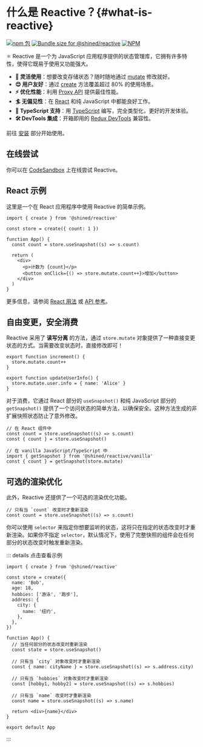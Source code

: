 # 什么是 Reactive？{#what-is-reactive}

<a href="https://npmjs.com/package/@shined/reactive"><img src="https://img.shields.io/npm/v/@shined/reactive.svg" alt="npm 包"></a>
<a href="https://pkg-size.dev/@shined/reactive"><img src="https://pkg-size.dev/badge/bundle/17299" title="Bundle size for @shined/reactive"></a>
<a href="https://github.com/sheinsight/reactive/blob/main/LICENSE"><img alt="NPM" src="https://img.shields.io/npm/l/%40shined%2Freactive"></a>

⚛️ Reactive 是一个为 JavaScript 应用程序提供的状态管理库，它拥有许多特性，使得它既易于使用又功能强大。

- **🧩 灵活使用**：想要改变存储状态？随时随地通过 [mutate](/zh-cn/reference/vanilla-api#create-returns-mutate) 修改就好。
- **😊 用户友好**：通过 [create](/zh-cn/reference/root-api#create) 方法覆盖超过 80% 的使用场景。
- **⚡️ 优化性能**：利用 [Proxy API](https://developer.mozilla.org/en-US/docs/Web/JavaScript/Reference/Global_Objects/Proxy) 提供最佳性能。
- **🏄 无偏见性**：在 [React](https://react.dev/) 和纯 JavaScript 中都能良好工作。
- **🦄 TypeScript 支持**：用 [TypeScript](https://www.typescriptlang.org/) 编写，完全类型化，更好的开发体验。
- **🛠️ DevTools 集成**：开箱即用的 [Redux DevTools](https://github.com/reduxjs/redux-devtools#redux-devtools) 兼容性。

前往 [安装](/zh-cn/installation) 部分开始使用。

## 在线尝试

你可以在 [CodeSandbox](https://githubbox.com/sheinsight/reactive/tree/main/examples/basic) 上在线尝试 Reactive。

## React 示例

这里是一个在 React 应用程序中使用 Reactive 的简单示例。

```tsx
import { create } from '@shined/reactive'

const store = create({ count: 1 })

function App() {
  const count = store.useSnapshot((s) => s.count)

  return (
    <div>
      <p>计数为 {count}</p>
      <button onClick={() => store.mutate.count++}>增加</button>
    </div>
  )
}
```

更多信息，请参阅 [React 用法](/zh-cn/usage/react) 或 [API 参考](/zh-cn/reference/root-api)。

## 自由变更，安全消费

Reactive 采用了 **读写分离** 的方法，通过 `store.mutate` 对象提供了一种直接变更状态的方式。当需要改变状态时，直接修改即可！

```tsx
export function increment() {
  store.mutate.count++
}

export function updateUserInfo() {
  store.mutate.user.info = { name: 'Alice' }
}
```

对于消费，它通过 React 部分的 `useSnapshot()` 和纯 JavaScript 部分的 `getSnapshot()` 提供了一个访问状态的简单方法，以确保安全。这种方法生成的非扩展快照状态防止了意外修改。

```tsx
// 在 React 组件中
const count = store.useSnapshot((s) => s.count)
const { count } = store.useSnapshot()

// 在 vanilla JavaScript/TypeScript 中
import { getSnapshot } from '@shined/reactive/vanilla'
const { count } = getSnapshot(store.mutate)
```

## 可选的渲染优化

此外，Reactive 还提供了一个可选的渲染优化功能。

```tsx
// 只有当 `count` 改变时才重新渲染
const count = store.useSnapshot((s) => s.count)
```

你可以使用 `selector` 来指定你想要监听的状态，这将只在指定的状态改变时才重新渲染。如果你不指定 `selector`，默认情况下，使用了完整快照的组件会在任何部分的状态改变时触发重新渲染。

::: details 点击查看示例

```tsx
import { create } from '@shined/reactive'

const store = create({
  name: 'Bob',
  age: 18,
  hobbies: ['游泳', '跑步'],
  address: {
    city: {
      name: '纽约',
    },
  },
})

function App() {
  // 当任何部分的状态改变时重新渲染
  const state = store.useSnapshot()

  // 只有当 `city` 对象改变时才重新渲染
  const { name: cityName } = store.useSnapshot((s) => s.address.city)

  // 只有当 `hobbies` 对象改变时才重新渲染
  const [hobby1, hobby2] = store.useSnapshot((s) => s.hobbies)

  // 只有当 `name` 改变时才重新渲染
  const name = store.useSnapshot((s) => s.name)

  return <div>{name}</div>
}

export default App
```

:::
